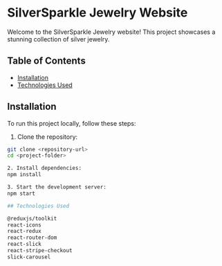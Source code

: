 # SilverSparkle Jewelry Website

Welcome to the SilverSparkle Jewelry website! This project showcases a stunning collection of silver jewelry.

## Table of Contents

- [Installation](#installation)
- [Technologies Used](#technologies-used)

## Installation

To run this project locally, follow these steps:

1. Clone the repository:

```bash
git clone <repository-url>
cd <project-folder>

2. Install dependencies:
npm install

3. Start the development server:
npm start

## Technologies Used

@reduxjs/toolkit
react-icons
react-redux
react-router-dom
react-slick
react-stripe-checkout
slick-carousel


